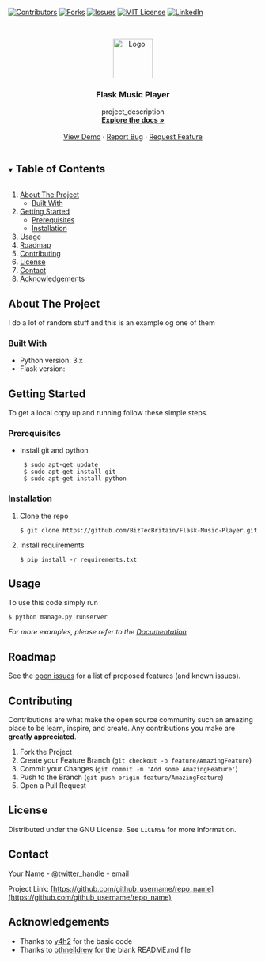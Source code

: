 [![Contributors][contributors-shield]][contributors-url]
[![Forks][forks-shield]][forks-url]
[![Issues][issues-shield]][issues-url]
[![MIT License][license-shield]][license-url]
[![LinkedIn][linkedin-shield]][linkedin-url]



<br />
<p align="center">
  <a href="https://github.com/BizTecBritain/Flask-Music-Player">
    <img src="images/logo.png" alt="Logo" width="80" height="80">
  </a>

  <h3 align="center">Flask Music Player</h3>

  <p align="center">
    project_description
    <br />
    <a href="https://github.com/BizTecBritain/Flask-Music-Player"><strong>Explore the docs »</strong></a>
    <br />
    <br />
    <a href="https://github.com/BizTecBritain/Flask-Music-Player">View Demo</a>
    ·
    <a href="https://github.com/BizTecBritain/Flask-Music-Player/issues">Report Bug</a>
    ·
    <a href="https://github.com/BizTecBritain/Flask-Music-Player/issues">Request Feature</a>
  </p>
</p>



<details open="open">
  <summary><h2 style="display: inline-block">Table of Contents</h2></summary>
  <ol>
    <li>
      <a href="#about-the-project">About The Project</a>
      <ul>
        <li><a href="#built-with">Built With</a></li>
      </ul>
    </li>
    <li>
      <a href="#getting-started">Getting Started</a>
      <ul>
        <li><a href="#prerequisites">Prerequisites</a></li>
        <li><a href="#installation">Installation</a></li>
      </ul>
    </li>
    <li><a href="#usage">Usage</a></li>
    <li><a href="#roadmap">Roadmap</a></li>
    <li><a href="#contributing">Contributing</a></li>
    <li><a href="#license">License</a></li>
    <li><a href="#contact">Contact</a></li>
    <li><a href="#acknowledgements">Acknowledgements</a></li>
  </ol>
</details>



## About The Project

I do a lot of random stuff and this is an example og one of them


### Built With

* Python version: 3.x
* Flask version:



## Getting Started

To get a local copy up and running follow these simple steps.

### Prerequisites

* Install git and python
  ```
   $ sudo apt-get update
   $ sudo apt-get install git
   $ sudo apt-get install python
  ```

### Installation

1. Clone the repo
   ```
   $ git clone https://github.com/BizTecBritain/Flask-Music-Player.git
   ```
2. Install requirements
   ```
   $ pip install -r requirements.txt
   ```



## Usage

To use this code simply run
```
$ python manage.py runserver
```

_For more examples, please refer to the [Documentation](https://example.com)_



## Roadmap

See the [open issues](https://github.com/BizTecBritain/Flask-Music-Player/issues) for a list of proposed features (and known issues).



## Contributing

Contributions are what make the open source community such an amazing place to be learn, inspire, and create. Any contributions you make are **greatly appreciated**.

1. Fork the Project
2. Create your Feature Branch (`git checkout -b feature/AmazingFeature`)
3. Commit your Changes (`git commit -m 'Add some AmazingFeature'`)
4. Push to the Branch (`git push origin feature/AmazingFeature`)
5. Open a Pull Request



## License

Distributed under the GNU License. See `LICENSE` for more information.



## Contact

Your Name - [@twitter_handle](https://twitter.com/twitter_handle) - email

Project Link: [https://github.com/github_username/repo_name](https://github.com/github_username/repo_name)



## Acknowledgements

* Thanks to [y4h2](https://github.com/y4h2/Flask-Music-Player) for the basic code
* Thanks to [othneildrew](https://github.com/othneildrew/Best-README-Template/blob/master/BLANK_README.md) for the blank README.md file

[contributors-shield]: https://img.shields.io/github/contributors/github_username/repo.svg?style=for-the-badge
[contributors-url]: https://github.com/github_username/repo/graphs/contributors
[forks-shield]: https://img.shields.io/github/forks/github_username/repo.svg?style=for-the-badge
[forks-url]: https://github.com/github_username/repo/network/members
[issues-shield]: https://img.shields.io/github/issues/github_username/repo.svg?style=for-the-badge
[issues-url]: https://github.com/github_username/repo/issues
[license-shield]: https://img.shields.io/github/license/github_username/repo.svg?style=for-the-badge
[license-url]: https://github.com/github_username/repo/blob/master/LICENSE.txt
[linkedin-shield]: https://img.shields.io/badge/-LinkedIn-black.svg?style=for-the-badge&logo=linkedin&colorB=555
[linkedin-url]: https://linkedin.com/in/github_username
